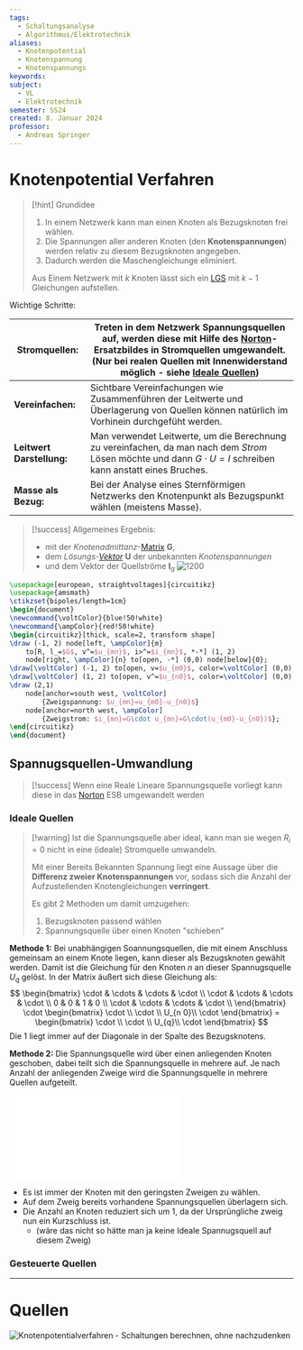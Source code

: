 ```yaml
---
tags:
  - Schaltungsanalyse
  - Algorithmus/Elektrotechnik
aliases:
  - Knotenpotential
  - Knotenspannung
  - Knotenspannungs
keywords: 
subject:
  - VL
  - Elektrotechnik
semester: SS24
created: 8. Januar 2024
professor:
  - Andreas Springer
---
```

 

# Knotenpotential Verfahren

> [!hint] Grundidee
> 1. In einem Netzwerk kann man einen Knoten als Bezugsknoten frei wählen. 
> 2. Die Spannungen aller anderen Knoten (den **Knotenspannungen**) werden relativ zu diesem Bezugsknoten angegeben.
> 3. Dadurch werden die Maschengleichunge eliminiert.
>  
> Aus Einem Netzwerk mit $k$ Knoten lässt sich ein [LGS](../Mathematik/Analysis/Lineare%20Gleichungssysteme.md) mit $k-1$ Gleichungen aufstellen.
>

Wichtige Schritte:

| **Stromquellen:**         | Treten in dem Netzwerk Spannungsquellen auf, werden diese mit Hilfe des [Norton](../Elektrotechnik/lineare%20Quellen.md)-Ersatzbildes in Stromquellen umgewandelt.<br>(Nur bei realen Quellen mit Innenwiderstand möglich - siehe [Ideale Quellen](Knotenpotentialverfahren.md#Ideale%20Quellen)) |
| ------------------------- | ------------------------------------------------------------------------------------------------------------------------------------------------------------------------------------------------------------------------------------------------------------------------------------------------- |
| **Vereinfachen:**         | Sichtbare Vereinfachungen wie Zusammenführen der Leitwerte und Überlagerung von Quellen können natürlich im Vorhinein durchgefüht werden.                                                                                                                                                         |
| **Leitwert Darstellung:** | Man verwendet Leitwerte, um die Berechnung zu vereinfachen, da man nach dem *Strom* Lösen möchte und dann $G\cdot U=I$ schreiben kann anstatt eines Bruches.                                                                                                                                      |
| **Masse als Bezug:**      | Bei der Analyse eines Sternförmigen Netzwerks den Knotenpunkt als Bezugspunkt wählen (meistens Masse).                                                                                                                                                                                            |


> [!success] Allgemeines Ergebnis:
> - mit der *Knotenadmittanz*-[Matrix](../Mathematik/Algebra/Matrix.md) $\mathbf{G}$,
> - dem *Lösungs-[Vektor](../Mathematik/Algebra/Vektor.md)* $\mathbf{U}$ der unbekannten *Knotenspannungen*
> - und dem Vektor der Quellströme $\mathbf{I}_{q}$
> ![1200](../assets/Excalidraw/Knotenpotentialverfahren%202024-03-13%2021.34.50.excalidraw)

```tikz
\usepackage[european, straightvoltages]{circuitikz}
\usepackage{amsmath}
\ctikzset{bipoles/length=1cm}
\begin{document}
\newcommand{\voltColor}{blue!50!white}
\newcommand{\ampColor}{red!50!white}
\begin{circuitikz}[thick, scale=2, transform shape]
\draw (-1, 2) node[left, \ampColor]{m}
    to[R, l_=$G$, v^=$u_{mn}$, i>^=$i_{mn}$, *-*] (1, 2)
    node[right, \ampColor]{n} to[open, -*] (0,0) node[below]{0};
\draw[\voltColor] (-1, 2) to[open, v=$u_{m0}$, color=\voltColor] (0,0);
\draw[\voltColor] (1, 2) to[open, v^=$u_{n0}$, color=\voltColor] (0,0);
\draw (2,1)
    node[anchor=south west, \voltColor]
        {Zweigspannung: $u_{mn}=u_{m0}-u_{n0}$}
    node[anchor=north west, \ampColor]
        {Zweigstrom: $i_{mn}=G\cdot u_{mn}=G\cdot(u_{m0}-u_{n0})$};
\end{circuitikz}
\end{document}
```

## Spannugsquellen-Umwandlung 

> [!success] Wenn eine Reale Lineare Spannungsquelle vorliegt kann diese in das [Norton](../Elektrotechnik/lineare%20Quellen.md) ESB umgewandelt werden

### Ideale Quellen

> [!warning] Ist die Spannungsquelle aber ideal, kann man sie wegen $R_{i}=0$ nicht in eine (ideale) Stromquelle umwandeln.
> 
> Mit einer Bereits Bekannten Spannung liegt eine Aussage über die **Differenz zweier Knotenspannungen** vor, sodass sich die Anzahl der Aufzustellenden Knotengleichungen **verringert**.
> 
> Es gibt 2 Methoden um damit umzugehen:
> 1. Bezugsknoten passend wählen
> 2. Spannungsquelle über einen Knoten "schieben"
> 

**Methode 1:** Bei unabhängigen Soannungsquellen, die mit einem Anschluss gemeinsam an einem Knote liegen, kann dieser als Bezugsknoten gewählt werden. Damit ist die Gleichung für den Knoten $n$ an dieser Spannugsquelle $U_{q}$ gelöst. In der Matrix äußert sich diese Gleichung als:
$$
\begin{bmatrix}
\cdot & \cdots & \cdots & \cdot \\
\cdot & \cdots & \cdots & \cdot \\
0 & 0 & 1 & 0 \\
\cdot & \cdots & \cdots & \cdot \\
\end{bmatrix} \cdot \begin{bmatrix}
\cdot \\ \cdot \\ U_{n 0}\\ \cdot
\end{bmatrix} = \begin{bmatrix}
\cdot \\ \cdot \\ U_{q}\\ \cdot
\end{bmatrix}
$$
Die 1 liegt immer auf der Diagonale in der Spalte des Bezugsknotens.

**Methode 2:** Die Spannungsquelle wird über einen anliegenden Knoten geschoben, dabei teilt sich die Spannungsquelle in mehrere auf. Je nach Anzahl der anliegenden Zweige wird die Spannungsquelle in mehrere Quellen aufgeteilt.

![600](assets/Knotenpotentialverfahren%202025-01-15%2002.07.09.excalidraw.md)

- Es ist immer der Knoten mit den geringsten Zweigen zu wählen. 
- Auf dem Zweig bereits vorhandene Spannungsquellen überlagern sich.
- Die Anzahl an Knoten reduziert sich um 1, da der Ursprüngliche zweig nun ein Kurzschluss ist. 
    - (wäre das nicht so hätte man ja keine Ideale Spannugsquell auf diesem Zweig)

### Gesteuerte Quellen

---

# Quellen

![Knotenpotentialverfahren - Schaltungen berechnen, ohne nachzudenken](https://www.youtube.com/watch?v=SxBQ7VUgzEM)